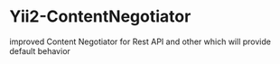 Yii2-ContentNegotiator
======================

improved Content Negotiator for Rest API and other which will provide default behavior
